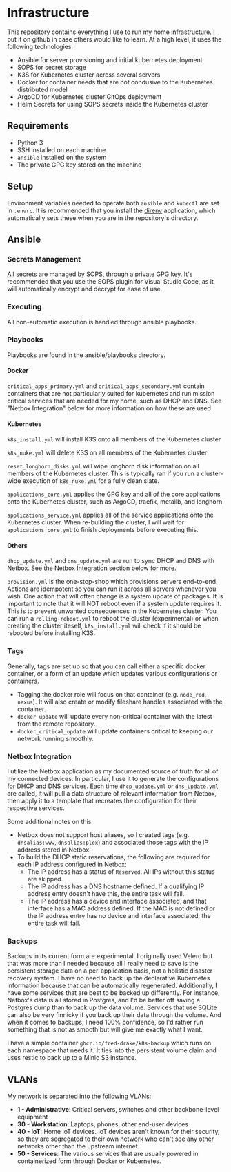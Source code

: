 # Infrastructure

This repository contains everything I use to run my home infrastructure.  I put it on github in case others would like to learn.  At a high level, it uses the following technologies:

* Ansible for server provisioning and initial kubernetes deployment
* SOPS for secret storage
* K3S for Kubernetes cluster across several servers
* Docker for container needs that are not condusive to the Kubernetes distributed model
* ArgoCD for Kubernetes cluster GitOps deployment
* Helm Secrets for using SOPS secrets inside the Kubernetes cluster

## Requirements

* Python 3
* SSH installed on each machine
* `ansible` installed on the system
* The private GPG key stored on the machine

## Setup

Environment variables needed to operate both `ansible` and `kubectl` are set in `.envrc`.  It is recommended that you install the [direnv](https://github.com/direnv/direnv) application, which automatically sets these when you are in the repository's directory.

## Ansible

### Secrets Management

All secrets are managed by SOPS, through a private GPG key.  It's recommended that you use the SOPS plugin for Visual Studio Code, as it will automatically encrypt and decrypt for ease of use.

### Executing

All non-automatic execution is handled through ansible playbooks.

### Playbooks

Playbooks are found in the ansible/playbooks directory.

#### Docker

`critical_apps_primary.yml` and `critical_apps_secondary.yml` contain containers that are not particularly suited for kubernetes and run mission critical services that are needed for my home, such as DHCP and DNS.  See "Netbox Integration" below for more information on how these are used.

#### Kubernetes

`k8s_install.yml` will install K3S onto all members of the Kubernetes cluster

`k8s_nuke.yml` will delete K3S on all members of the Kubernetes cluster

`reset_longhorn_disks.yml` will wipe longhorn disk information on all members of the Kubernetes cluster.  This is typically ran if you run a cluster-wide execution of `k8s_nuke.yml` for a fully clean slate.

`applications_core.yml` applies the GPG key and all of the core applications onto the Kubernetes cluster, such as ArgoCD, traefik, metallb, and longhorn.

`applications_service.yml` applies all of the service applications onto the Kubernetes cluster.  When re-building the cluster, I will wait for `applications_core.yml` to finish deployments before executing this.

#### Others

`dhcp_update.yml` and `dns_update.yml` are run to sync DHCP and DNS with Netbox.  See the Netbox Integration section below for more.

`provision.yml` is the one-stop-shop which provisions servers end-to-end.  Actions are idempotent so you can run it across all servers whenever you wish.  One action that will often change is a system update of packages.  It is important to note that it will NOT reboot even if a system update requires it.  This is to prevent unwanted consequences in the Kubernetes cluster.  You can run a `rolling-reboot.yml` to reboot the cluster (experimental) or when creating the cluster iteself, `k8s_install.yml` will check if it should be rebooted before installing K3S.

### Tags

Generally, tags are set up so that you can call either a specific docker container, or a form of an update which updates various configurations or containers.

* Tagging the docker role will focus on that container (e.g. `node_red`, `nexus`).  It will also create or modify fileshare handles associated with the container.
* `docker_update` will update every non-critical container with the latest from the remote repository.
* `docker_critical_update` will update containers critical to keeping our network running smoothly.

### Netbox Integration

I utilize the Netbox application as my documented source of truth for all of my connected devices.  In particular, I use it to generate the configurations for DHCP and DNS services.  Each time `dhcp_update.yml` or `dns_update.yml` are called, it will pull a data structure of relevant information from Netbox, then apply it to a template that recreates the configuration for their respective services.

Some additional notes on this:

* Netbox does not support host aliases, so I created tags (e.g. `dnsalias:www`, `dnsalias:plex`) and associated those tags with the IP address stored in Netbox.
* To build the DHCP static reservations, the following are required for each IP address configured in Netbox:
  * The IP address has a status of `Reserved`.  All IPs without this status are skipped.
  * The IP address has a DNS hostname defined.  If a qualifying IP address entry doesn't have this, the entire task will fail.
  * The IP address has a device and interface associated, and that interface has a MAC address defined.  If the MAC is not defined or the IP address entry has no device and interface associated, the entire task will fail.

### Backups

Backups in its current form are experimental.  I originally used Velero but that was more than I needed because all I really need to save is the persistent storage data on a per-application basis, not a holistic disaster recovery system.  I have no need to back up the declarative Kubernetes information because that can be automatically regenerated.  Additionally, I have some services that are best to be backed up differently.  For instance, Netbox's data is all stored in Postgres, and I'd be better off saving a Postgres dump than to back up the data volume.  Services that use SQLite can also be very finnicky if you back up their data through the volume.  And when it comes to backups, I need 100% confidence, so I'd rather run something that is not as smooth but will give me exactly what I want.

I have a simple container `ghcr.io/fred-drake/k8s-backup` which runs on each namespace that needs it.  It ties into the persistent volume claim and uses restic to back up to a Minio S3 instance.

## VLANs

My network is separated into the following VLANs:

* **1 - Administrative**: Critical servers, switches and other backbone-level equipment
* **30 - Workstation**: Laptops, phones, other end-user devices
* **40 - IoT**: Home IoT devices.  IoT devices aren't known for their security, so they are segregated to their own network who can't see any other networks other than the upstream internet.
* **50 - Services**: The various services that are usually powered in containerized form through Docker or Kubernetes.
